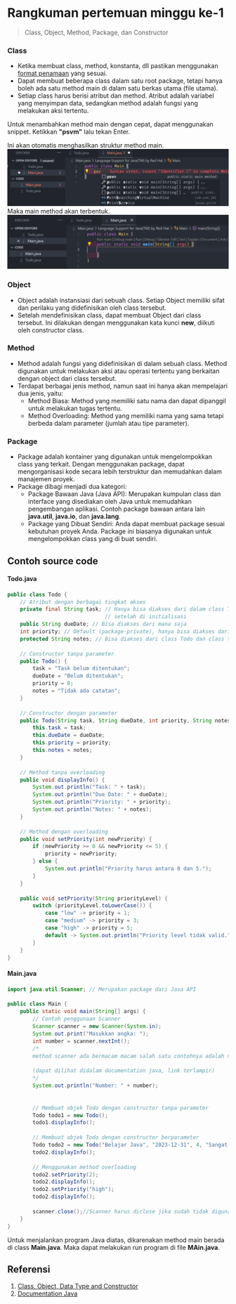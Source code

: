 # Rangkuman pertemuan minggu ke-1

> Class, Object, Method, Package, dan Constructor

### Class

- Ketika membuat class, method, konstanta, dll pastikan menggunakan [format penamaan](https://koding.alza.web.id/aturan-penamaan-dalam-bahasa-pemrograman-java/) yang sesuai.
- Dapat membuat beberapa class dalam satu root package, tetapi hanya boleh ada satu method main di dalam satu berkas utama (file utama).
- Setiap class harus berisi atribut dan method. Atribut adalah variabel yang menyimpan data, sedangkan method adalah fungsi yang melakukan aksi tertentu.

Untuk menambahkan method main dengan cepat, dapat menggunakan snippet. Ketikkan **"psvm"** lalu tekan Enter.

Ini akan otomatis menghasilkan struktur method main.
![image class1](./image/image.png)
Maka main method akan terbentuk.
![image class2](./image/image-1.png)

### Object

- Object adalah instansiasi dari sebuah class. Setiap Object memiliki sifat dan perilaku yang didefinisikan oleh class tersebut.
- Setelah mendefinisikan class, dapat membuat Object dari class tersebut. Ini dilakukan dengan menggunakan kata kunci **new**, diikuti oleh constructor class.

### Method

- Method adalah fungsi yang didefinisikan di dalam sebuah class. Method digunakan untuk melakukan aksi atau operasi tertentu yang berkaitan dengan object dari class tersebut.
- Terdapat berbagai jenis method, namun saat ini hanya akan mempelajari dua jenis, yaitu:
  - Method Biasa: Method yang memiliki satu nama dan dapat dipanggil untuk melakukan tugas tertentu.
  - Method Overloading: Method yang memiliki nama yang sama tetapi berbeda dalam parameter (jumlah atau tipe parameter).

### Package

- Package adalah kontainer yang digunakan untuk mengelompokkan class yang terkait. Dengan menggunakan package, dapat mengorganisasi kode secara lebih terstruktur dan memudahkan dalam manajemen proyek.
- Package dibagi menjadi dua kategori:
  - Package Bawaan Java (Java API): Merupakan kumpulan class dan interface yang disediakan oleh Java untuk memudahkan pengembangan aplikasi. Contoh package bawaan antara lain **java.util**, **java.io**, dan **java.lang**.
  - Package yang Dibuat Sendiri: Anda dapat membuat package sesuai kebutuhan proyek Anda. Package ini biasanya digunakan untuk mengelompokkan class yang di buat sendiri.

## Contoh source code

#### Todo.java

```Java
public class Todo {
    // Atribut dengan berbagai tingkat akses
    private final String task; // Hanya bisa diakses dari dalam class Todo dan final tidak akan bisa dirubah
                               // setelah di initialisasi
    public String dueDate; // Bisa diakses dari mana saja
    int priority; // Default (package-private), hanya bisa diakses dari dalam package yang sama
    protected String notes; // Bisa diakses dari class Todo dan class turunannya

    // Constructor tanpa parameter
    public Todo() {
        task = "Task belum ditentukan";
        dueDate = "Belum ditentukan";
        priority = 0;
        notes = "Tidak ada catatan";
    }

    // Constructor dengan parameter
    public Todo(String task, String dueDate, int priority, String notes) {
        this.task = task;
        this.dueDate = dueDate;
        this.priority = priority;
        this.notes = notes;
    }

    // Method tanpa overloading
    public void displayInfo() {
        System.out.println("Task: " + task);
        System.out.println("Due Date: " + dueDate);
        System.out.println("Priority: " + priority);
        System.out.println("Notes: " + notes);
    }

    // Method dengan overloading
    public void setPriority(int newPriority) {
        if (newPriority >= 0 && newPriority <= 5) {
            priority = newPriority;
        } else {
            System.out.println("Priority harus antara 0 dan 5.");
        }
    }

    public void setPriority(String priorityLevel) {
        switch (priorityLevel.toLowerCase()) {
            case "low" -> priority = 1;
            case "medium" -> priority = 3;
            case "high" -> priority = 5;
            default -> System.out.println("Priority level tidak valid.");
        }
    }
}
```

#### Main.java

```Java
import java.util.Scanner; // Merupakan package dari Java API

public class Main {
    public static void main(String[] args) {
        // Contoh penggunaan Scanner
        Scanner scanner = new Scanner(System.in);
        System.out.print("Masukkan angka: ");
        int number = scanner.nextInt();
        /*
        method scanner ada bermacam macam salah satu contohnya adalah nextInt.

        (dapat dilihat didalam documentation java, link terlampir)
        */
        System.out.println("Number: " + number);


        // Membuat objek Todo dengan constructor tanpa parameter
        Todo todo1 = new Todo();
        todo1.displayInfo();

        // Membuat objek Todo dengan constructor berparameter
        Todo todo2 = new Todo("Belajar Java", "2023-12-31", 4, "Sangat penting");
        todo2.displayInfo();

        // Menggunakan method overloading
        todo2.setPriority(2);
        todo2.displayInfo();
        todo2.setPriority("high");
        todo2.displayInfo();

        scanner.close();//Scanner harus diclose jika sudah tidak digunakan
    }
}
```

Untuk menjalankan program Java diatas, dikarenakan method main berada di class **Main.java**. Maka dapat melakukan run program di file **MAin.java**.

## Referensi

1.  [Class, Object, Data Type and Constructor](https://github.com/Monashr/PBO-2024-main/blob/master/W01_Class/Materi.md)
2.  [Documentation Java](https://docs.oracle.com/javase/tutorial/java/index.html)
